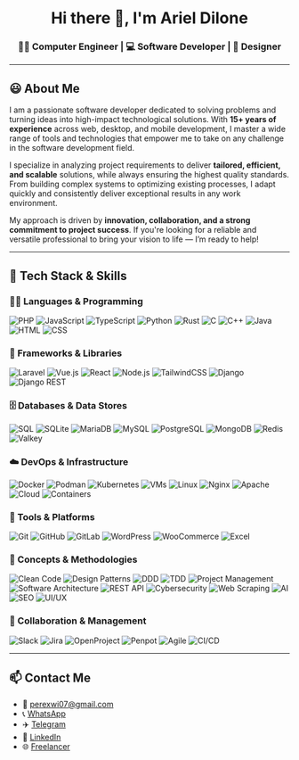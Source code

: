 <h1 align="center">Hi there 👋, I'm Ariel Dilone</h1>

<h3 align="center">👨‍💻 Computer Engineer | 💻 Software Developer | 🎨 Designer</h3>

---

## 😃 About Me

I am a passionate software developer dedicated to solving problems and turning ideas into high-impact technological solutions. With **15+ years of experience** across web, desktop, and mobile development, I master a wide range of tools and technologies that empower me to take on any challenge in the software development field.

I specialize in analyzing project requirements to deliver **tailored, efficient, and scalable** solutions, while always ensuring the highest quality standards. From building complex systems to optimizing existing processes, I adapt quickly and consistently deliver exceptional results in any work environment.

My approach is driven by **innovation, collaboration, and a strong commitment to project success**. If you're looking for a reliable and versatile professional to bring your vision to life — I’m ready to help!

---

## 🚀 Tech Stack & Skills

### 🧑‍💻 Languages & Programming
![PHP](https://img.shields.io/badge/PHP-777BB4?style=for-the-badge&logo=php&logoColor=white)
![JavaScript](https://img.shields.io/badge/JavaScript-F7DF1E?style=for-the-badge&logo=javascript&logoColor=black)
![TypeScript](https://img.shields.io/badge/TypeScript-3178C6?style=for-the-badge&logo=typescript&logoColor=white)
![Python](https://img.shields.io/badge/Python-3776AB?style=for-the-badge&logo=python&logoColor=white)
![Rust](https://img.shields.io/badge/Rust-000000?style=for-the-badge&logo=rust&logoColor=white)
![C](https://img.shields.io/badge/C-00599C?style=for-the-badge&logo=c&logoColor=white)
![C++](https://img.shields.io/badge/C++-00599C?style=for-the-badge&logo=c%2B%2B&logoColor=white)
![Java](https://img.shields.io/badge/Java-007396?style=for-the-badge&logo=java&logoColor=white)
![HTML](https://img.shields.io/badge/HTML5-E34F26?style=for-the-badge&logo=html5&logoColor=white)
![CSS](https://img.shields.io/badge/CSS3-1572B6?style=for-the-badge&logo=css3&logoColor=white)

### 🧩 Frameworks & Libraries
![Laravel](https://img.shields.io/badge/Laravel-FF2D20?style=for-the-badge&logo=laravel&logoColor=white)
![Vue.js](https://img.shields.io/badge/Vue.js-4FC08D?style=for-the-badge&logo=vue.js&logoColor=white)
![React](https://img.shields.io/badge/React-61DAFB?style=for-the-badge&logo=react&logoColor=black)
![Node.js](https://img.shields.io/badge/Node.js-339933?style=for-the-badge&logo=node.js&logoColor=white)
![TailwindCSS](https://img.shields.io/badge/TailwindCSS-06B6D4?style=for-the-badge&logo=tailwindcss&logoColor=white)
![Django](https://img.shields.io/badge/Django-092E20?style=for-the-badge&logo=django&logoColor=white)
![Django REST](https://img.shields.io/badge/Django%20REST-092E20?style=for-the-badge&logo=django&logoColor=red)

### 🗄️ Databases & Data Stores
![SQL](https://img.shields.io/badge/SQL-003B57?style=for-the-badge&logo=database&logoColor=white)
![SQLite](https://img.shields.io/badge/SQLite-003B57?style=for-the-badge&logo=sqlite&logoColor=white)
![MariaDB](https://img.shields.io/badge/MariaDB-003545?style=for-the-badge&logo=mariadb&logoColor=white)
![MySQL](https://img.shields.io/badge/MySQL-4479A1?style=for-the-badge&logo=mysql&logoColor=white)
![PostgreSQL](https://img.shields.io/badge/PostgreSQL-4169E1?style=for-the-badge&logo=postgresql&logoColor=white)
![MongoDB](https://img.shields.io/badge/MongoDB-47A248?style=for-the-badge&logo=mongodb&logoColor=white)
![Redis](https://img.shields.io/badge/Redis-DC382D?style=for-the-badge&logo=redis&logoColor=white)
![Valkey](https://img.shields.io/badge/Valkey-7B16FF?style=for-the-badge&logo=data&logoColor=white)

### ☁️ DevOps & Infrastructure
![Docker](https://img.shields.io/badge/Docker-2496ED?style=for-the-badge&logo=docker&logoColor=white)
![Podman](https://img.shields.io/badge/Podman-89ABE3?style=for-the-badge&logo=podman&logoColor=white)
![Kubernetes](https://img.shields.io/badge/Kubernetes-326CE5?style=for-the-badge&logo=kubernetes&logoColor=white)
![VMs](https://img.shields.io/badge/Virtual%20Machines-0078D7?style=for-the-badge&logo=microsoft&logoColor=white)
![Linux](https://img.shields.io/badge/Linux-FCC624?style=for-the-badge&logo=linux&logoColor=black)
![Nginx](https://img.shields.io/badge/Nginx-009639?style=for-the-badge&logo=nginx&logoColor=white)
![Apache](https://img.shields.io/badge/Apache-D22128?style=for-the-badge&logo=apache&logoColor=white)
![Cloud](https://img.shields.io/badge/Cloud%20Computing-00BFFF?style=for-the-badge&logo=cloudflare&logoColor=white)
![Containers](https://img.shields.io/badge/Containers-13B5EA?style=for-the-badge&logo=docker&logoColor=white)

### 🔧 Tools & Platforms
![Git](https://img.shields.io/badge/Git-F05032?style=for-the-badge&logo=git&logoColor=white)
![GitHub](https://img.shields.io/badge/GitHub-181717?style=for-the-badge&logo=github&logoColor=white)
![GitLab](https://img.shields.io/badge/GitLab-FC6D26?style=for-the-badge&logo=gitlab&logoColor=white)
![WordPress](https://img.shields.io/badge/WordPress-21759B?style=for-the-badge&logo=wordpress&logoColor=white)
![WooCommerce](https://img.shields.io/badge/WooCommerce-96588A?style=for-the-badge&logo=woocommerce&logoColor=white)
![Excel](https://img.shields.io/badge/Excel-217346?style=for-the-badge&logo=microsoft-excel&logoColor=white)

### 🧠 Concepts & Methodologies
![Clean Code](https://img.shields.io/badge/Clean%20Code-4CAF50?style=for-the-badge&logo=checkmarx&logoColor=white)
![Design Patterns](https://img.shields.io/badge/Design%20Patterns-0A0A0A?style=for-the-badge&logo=pattern&logoColor=white)
![DDD](https://img.shields.io/badge/DDD-Domain%20Driven%20Design-FF9800?style=for-the-badge)
![TDD](https://img.shields.io/badge/TDD-Test%20Driven%20Development-9C27B0?style=for-the-badge)
![Project Management](https://img.shields.io/badge/Project%20Management-3F51B5?style=for-the-badge&logo=trello&logoColor=white)
![Software Architecture](https://img.shields.io/badge/Software%20Architecture-5D4037?style=for-the-badge)
![REST API](https://img.shields.io/badge/REST%20API-000000?style=for-the-badge&logo=fastapi&logoColor=white)
![Cybersecurity](https://img.shields.io/badge/Cybersecurity-232F3E?style=for-the-badge&logo=hackthebox&logoColor=green)
![Web Scraping](https://img.shields.io/badge/Web%20Scraping-2196F3?style=for-the-badge&logo=scrapy&logoColor=white)
![AI](https://img.shields.io/badge/Artificial%20Intelligence-8E24AA?style=for-the-badge&logo=openai&logoColor=white)
![SEO](https://img.shields.io/badge/SEO-4285F4?style=for-the-badge&logo=google&logoColor=white)
![UI/UX](https://img.shields.io/badge/UI%2FUX-FF4081?style=for-the-badge&logo=figma&logoColor=white)

### 🧩 Collaboration & Management
![Slack](https://img.shields.io/badge/Slack-4A154B?style=for-the-badge&logo=slack&logoColor=white)
![Jira](https://img.shields.io/badge/Jira-0052CC?style=for-the-badge&logo=jira&logoColor=white)
![OpenProject](https://img.shields.io/badge/OpenProject-0288D1?style=for-the-badge&logo=openproject&logoColor=white)
![Penpot](https://img.shields.io/badge/Penpot-000000?style=for-the-badge&logo=penpot&logoColor=white)
![Agile](https://img.shields.io/badge/Agile-6DB33F?style=for-the-badge&logo=agile&logoColor=white)
![CI/CD](https://img.shields.io/badge/CI/CD-0A8FDC?style=for-the-badge&logo=githubactions&logoColor=white)

---

## 📫 Contact Me

- 📧 perexwi07@gmail.com
- 📞 [WhatsApp](https://wa.me/18296209352)
- ✈️ [Telegram](https://t.me/perexwi)
- 💼 [LinkedIn](https://www.linkedin.com/in/ariel-dilone)
- 🌐 [Freelancer](https://www.freelancer.com/u/expertosenprogra)
